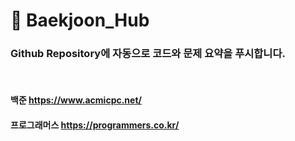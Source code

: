 # 🥸 Baekjoon_Hub
### Github Repository에 자동으로 코드와 문제 요약을 푸시합니다.

<br/>

#### 백준 https://www.acmicpc.net/
#### 프로그래머스 https://programmers.co.kr/


